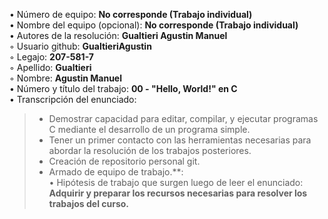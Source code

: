 • Número de equipo: **No corresponde (Trabajo individual)**  
• Nombre del equipo (opcional): **No corresponde (Trabajo individual)**  
• Autores de la resolución: **Gualtieri Agustin Manuel**  
◦ Usuario github: **GualtieriAgustin**  
◦ Legajo: **207-581-7**  
◦ Apellido: **Gualtieri**  
◦ Nombre: **Agustin Manuel**  
• Número y título del trabajo: **00 - "Hello, World!" en C**  
• Transcripción del enunciado: 
> - Demostrar capacidad para editar, compilar, y ejecutar programas C mediante el desarrollo de un programa simple.  
> - Tener un primer contacto con las herramientas necesarias para abordar la resolución de los trabajos posteriores.  
> -  Creación de repositorio personal git.  
> -  Armado de equipo de trabajo.**:  
• Hipótesis de trabajo que surgen luego de leer el enunciado: **Adquirir y preparar los recursos necesarias para resolver los trabajos del curso.**  
